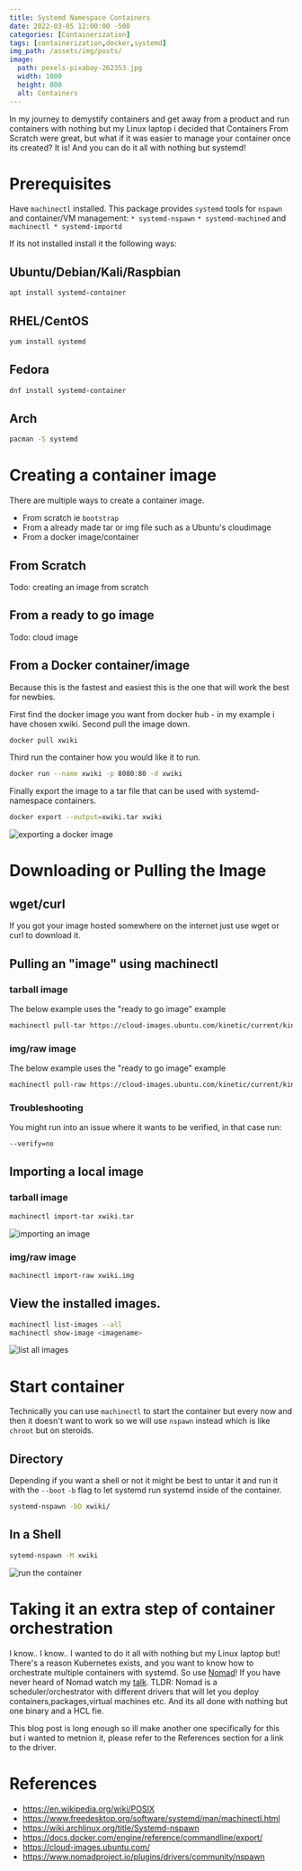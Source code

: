 ```yaml
---
title: Systemd Namespace Containers
date: 2022-03-05 12:00:00 -500
categories: [Containerization]
tags: [containerization,docker,systemd]
img_path: /assets/img/posts/
image:
  path: pexels-pixabay-262353.jpg
  width: 1000
  height: 800
  alt: Containers
---
```


In my journey to demystify containers and get away from a product and run containers with nothing but my Linux laptop i decided that Containers From Scratch were great, but what if it was easier to manage your container once its created? It is! And you can do it all with nothing but systemd!

# Prerequisites
Have `machinectl` installed. This package provides `systemd` tools for `nspawn` and container/VM management: `* systemd-nspawn` `* systemd-machined` and `machinectl * systemd-importd`

If its not installed install it the following ways:

## Ubuntu/Debian/Kali/Raspbian
```bash
apt install systemd-container
```
## RHEL/CentOS
```bash
yum install systemd
```
## Fedora
```bash
dnf install systemd-container
```
## Arch
```bash
pacman -S systemd
```

# Creating a container image
There are multiple ways to create a container image.
- From scratch ie `bootstrap`
- From a already made tar or img file such as a Ubuntu's cloudimage
- From a docker image/container


## From Scratch
Todo: creating an image from scratch


## From a ready to go image
Todo: cloud image


## From a Docker container/image
Because this is the fastest and easiest this is the one that will work the best for newbies.

First find the docker image you want from docker hub - in my example i have chosen xwiki.
Second pull the image down.
```bash
docker pull xwiki
```
Third run the container how you would like it to run.
```bash
docker run --name xwiki -p 8080:80 -d xwiki
```
Finally export the image to a tar file that can be used with systemd-namespace containers.
```bash
docker export --output=xwiki.tar xwiki
```
![exporting a docker image](exporting-docker-image.png)
# Downloading or Pulling the Image

## wget/curl
If you got your image hosted somewhere on the internet just use wget or curl to download it.

## Pulling an "image" using machinectl

### tarball image
The below example uses the "ready to go image" example
```bash
machinectl pull-tar https://cloud-images.ubuntu.com/kinetic/current/kinetic-server-cloudimg-arm64.tar.gz
```
### img/raw image
The below example uses the "ready to go image" example
```bash
machinectl pull-raw https://cloud-images.ubuntu.com/kinetic/current/kinetic-server-cloudimg-arm64.img
```
### Troubleshooting
You might run into an issue where it wants to be verified, in that case run:
```bash
--verify=no
```

## Importing a local image

### tarball image
```bash
machinectl import-tar xwiki.tar
```
![importing an image](importing-image.png)

### img/raw image
```bash
machinectl import-raw xwiki.img
```

## View the installed images.
```bash
machinectl list-images --all
machinectl show-image <imagename>
```
![list all images](list-images.png)

# Start container

Technically you can use `machinectl` to start the container but every now and then it doesn't want to work so we will use `nspawn` instead which is like `chroot` but on steroids.

## Directory
Depending if you want a shell or not it might be best to untar it and run it with the `--boot` `-b` flag to let systemd run systemd inside of the container.

```bash
systemd-nspawn -bD xwiki/
```
## In a Shell
```bash
sytemd-nspawn -M xwiki
```

![run the container](run-container.png)


# Taking it an extra step of container orchestration
I know.. I know.. I wanted to do it all with nothing but my Linux laptop but! There's a reason Kubernetes exists, and you want to know how to orchestrate multiple containers with systemd. So use [Nomad](https://www.nomadproject.io/)! If you have never heard of Nomad watch my [talk](https://www.youtube.com/watch?v=e-kMPdlYrhw). TLDR: Nomad is a scheduler/orchestrator with different drivers that will let you deploy containers,packages,virtual machines etc. And its all done with nothing but one binary and a HCL fie.

This blog post is long enough so ill make another one specifically for this but i wanted to metnion it, please refer to the References section for a link to the driver.


# References
- https://en.wikipedia.org/wiki/POSIX
- https://www.freedesktop.org/software/systemd/man/machinectl.html
- https://wiki.archlinux.org/title/Systemd-nspawn
- https://docs.docker.com/engine/reference/commandline/export/
- https://cloud-images.ubuntu.com/
- https://www.nomadproject.io/plugins/drivers/community/nspawn

